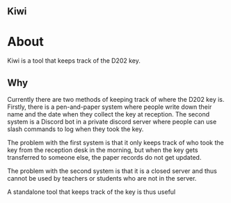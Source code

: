 ## Kiwi

# About

Kiwi is a tool that keeps track of the D202 key.

## Why

Currently there are two methods of keeping track of where the D202 key is. Firstly, there is a pen-and-paper system where people write down their name and the date when they collect the key at reception. The second system is a Discord bot in a private discord server where people can use slash commands to log when they took the key.

The problem with the first system is that it only keeps track of who took the key from the reception desk in the morning, but when the key gets transferred to someone else, the paper records do not get updated.

The problem with the second system is that it is a closed server and thus cannot be used by teachers or students who are not in the server.

A standalone tool that keeps track of the key is thus useful
